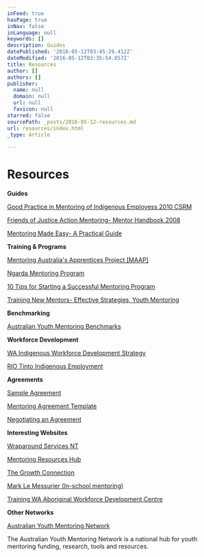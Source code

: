 ```yaml
---
inFeed: true
hasPage: true
inNav: false
inLanguage: null
keywords: []
description: Guides
datePublished: '2016-05-12T03:45:29.412Z'
dateModified: '2016-05-12T03:35:54.057Z'
title: Resources
author: []
authors: []
publisher:
  name: null
  domain: null
  url: null
  favicon: null
starred: false
sourcePath: _posts/2016-05-12-resources.md
url: resources/index.html
_type: Article

---
```

# Resources

**Guides**

[Good Practice in Mentoring of Indigenous Employess 2010 CSRM][0]

[Friends of Justice Action Mentoring- Mentor Handbook 2008][1]

[Mentoring Made Easy- A Practical Guide][2]

**Training & Programs**

[Mentoring Australia's Apprentices Project \[MAAP\]][3]

[Ngarda Mentoring Program][4]

[10 Tips for Starting a Successful Mentoring Program][5]

[Training New Mentors- Effective Strategies, Youth Mentoring][6]

**Benchmarking**

[Australian Youth Mentoring Benchmarks][7]

**Workforce Development**

[WA Indigenous Workforce Development Strategy][8]

[RIO Tinto Indigenous Employment][9]

**Agreements**

[Sample Agreement][10]

[Mentoring Agreement Template][11]

[Negotiating an Agreement][12]

**Interesting Websites**

[Wraparound Services NT][13]

[Mentoring Resources Hub][14]

[The Growth Connection][15]

[Mark Le Messurier (In-school mentoring)][16]

[Training WA Aboriginal Workforce Development Centre][17]

**Other Networks**

[Australian Youth Mentoring Network][18]

The Australian Youth Mentoring Network is a national hub for youth mentoring funding, research, tools and resources.



[0]: https://www.google.com.au/url?sa=t&rct=j&q=&esrc=s&source=web&cd=1&cad=rja&uact=8&ved=0ahUKEwiGub7IxtPMAhVnx6YKHRyDAfMQFggfMAA&url=http%3A%2F%2Fwww.csrm.uq.edu.au%2Fdocs%2FFinal%2520mentoring%2520web%2520paper.pdf&usg=AFQjCNFqRIHltZgaeEWV8C8BaxTzdSlS7Q&sig2=HWDny6uB_KyrhUKDfRtCnQ
[1]: https://www.google.com.au/url?sa=t&rct=j&q=&esrc=s&source=web&cd=1&cad=rja&uact=8&ved=0ahUKEwj_nObZxtPMAhUk2qYKHXDyAy4QFggcMAA&url=http%3A%2F%2Fwww.justiceaction.org.au%2Fcms%2Fimages%2Fstories%2FCmpgnPDFs%2Fjamentrshk.pdf&usg=AFQjCNFrvQ9Ta-JsZNgy4pjgJiSbLqVEug&sig2=K_W4D6xUvorXDq8Y1FmPlw
[2]: https://www.google.com.au/url?sa=t&rct=j&q=&esrc=s&source=web&cd=1&ved=0ahUKEwi8jIXsxtPMAhWl56YKHRN_Dw4QFggcMAA&url=http%3A%2F%2Fwww.dpc.nsw.gov.au%2F__data%2Fassets%2Fpdf_file%2F0016%2F19330%2FMentoring_Made_Easy_A_Practical_Guide_third_edition.pdf&usg=AFQjCNF5sC2Uj3hW3X_c0YLiCyxh-6yDFA&sig2=8Oen8B0cYod3zIikskx_Gg
[3]: https://maap.vetnetwork.org.au/
[4]: https://www.google.com.au/url?sa=t&rct=j&q=&esrc=s&source=web&cd=1&cad=rja&uact=8&ved=0ahUKEwic9aTbx9PMAhVGKaYKHThABwIQFggcMAA&url=http%3A%2F%2Fwww.ngarda.com.au%2Fuploaded%2Fservices%2FMentoring_LR.pdf&usg=AFQjCNFniU7ybNlqJbvEPoex_A6bQyuPEg&sig2=HfSaJ3b7R2OeE9HiZkAJUA
[5]: https://www.google.com.au/url?sa=t&rct=j&q=&esrc=s&source=web&cd=2&cad=rja&uact=8&ved=0ahUKEwjQjbvrx9PMAhUn26YKHd8aD_IQFggiMAE&url=http%3A%2F%2Fchronus.com%2Fwp-content%2Fuploads%2F2012%2F01%2F10-Tips-for-Starting-a-Successful-Mentoring-Program.pdf&usg=AFQjCNETtZz-zsKcVxLcG9YoLvLO_wjS6g&sig2=6KPGZAh8C0UoxMFgAQJolQ
[6]: https://www.google.com.au/url?sa=t&rct=j&q=&esrc=s&source=web&cd=1&cad=rja&uact=8&ved=0ahUKEwjM1-2ByNPMAhUl4aYKHVw6DDcQFgghMAA&url=http%3A%2F%2Feducationnorthwest.org%2Fsites%2Fdefault%2Ffiles%2Ftraining.pdf&usg=AFQjCNHXZsPUdO_mpBT-XHW9KZcmq_bA7w&sig2=0gE4v58HTrR3p3uh_YRzrw
[7]: http://charitylabs.org.au/aymn/wp-content/uploads/sites/2/AYMN-Benchmarks1.pdf
[8]: https://www.google.com.au/url?sa=t&rct=j&q=&esrc=s&source=web&cd=2&cad=rja&uact=8&ved=0ahUKEwi6s8DCyNPMAhVlFqYKHWcnBaoQFggiMAE&url=http%3A%2F%2Fwww.dtwd.wa.gov.au%2Femployeesandstudents%2Ftraining%2Fotherinformation%2Ftrainingtogether-workingtogether%2FDocuments%2FT30.TTWT.strategy.V4.LR-1.pdf&usg=AFQjCNE_Lb4WJbV8KwUR8FXOApCUaYm3zg&sig2=mG4EnXAfeY5bBvSXhvdnRQ
[9]: https://www.google.com.au/url?sa=t&rct=j&q=&esrc=s&source=web&cd=1&cad=rja&uact=8&ved=0ahUKEwj8seDAydPMAhUIEpQKHcM7C2MQFggbMAA&url=http%3A%2F%2Fwww.riotinto.com%2Fdocuments%2FReportsPublications%2FRT_PolicyandProg.pdf&usg=AFQjCNF-pue6-bnJilLa-5poh--3I03dLQ&sig2=jfvr_M619Xmx_5gB44cTJw&bvm=bv.121658157,d.dGo
[10]: https://www.google.com.au/url?sa=t&rct=j&q=&esrc=s&source=web&cd=11&cad=rja&uact=8&ved=0ahUKEwidncCDzdPMAhXHsJQKHY8tDikQFghBMAo&url=http%3A%2F%2Fgetmentoring.org%2Fwp-content%2Fplugins%2Fdownload-monitor%2Fdownload.php%3Fid%3D21&usg=AFQjCNGHfslO73kI2CrhXu8EofYs2dVJrw&sig2=J2mm5_9L1YcIHW9J5FHG7g&bvm=bv.121658157,d.dGo
[11]: https://www.google.com.au/url?sa=t&rct=j&q=&esrc=s&source=web&cd=11&cad=rja&uact=8&ved=0ahUKEwjdnIupzdPMAhXDk5QKHcn_AWAQFghEMAo&url=https%3A%2F%2Fmentoringresources.ictr.wisc.edu%2Fsites%2Fdefault%2Ffiles%2FMentorshipAgreementTemplate.pdf&usg=AFQjCNElnJfRfS0Uw28iH6aKONOgzigPeA&sig2=mWHvWvG0t2ibKDsh7wyQ8g
[12]: https://www.google.com.au/url?sa=t&rct=j&q=&esrc=s&source=web&cd=1&cad=rja&uact=8&ved=0ahUKEwiKuILJzdPMAhWGF5QKHcMgBTcQFggcMAA&url=https%3A%2F%2Fhr.unimelb.edu.au%2F__data%2Fassets%2Fpdf_file%2F0010%2F583282%2FMentoring-Agreement.pdf&usg=AFQjCNE2kd6LTKB6k_6KBx-upssuQAHt7g&sig2=OUcWAjST--ndtviYTa5VHw
[13]: https://www.google.com.au/url?sa=t&rct=j&q=&esrc=s&source=web&cd=1&cad=rja&uact=8&ved=0ahUKEwju_KyCy9PMAhVHUZQKHSQtDJMQFggcMAA&url=http%3A%2F%2Fwas.batchelor.edu.au%2F&usg=AFQjCNHzbW0fHlQiXFzNxYzkDV6ECJMo5Q&sig2=6oPE5vN7yrKJXPsdBaZrvw
[14]: http://www.mentoringresourceshub.com.au/
[15]: https://www.google.com.au/url?sa=t&rct=j&q=&esrc=s&source=web&cd=1&cad=rja&uact=8&ved=0ahUKEwjA2v26y9PMAhXKipQKHWVCCI0QFggdMAA&url=http%3A%2F%2Fwww.growconnect.com.au%2F&usg=AFQjCNHnvGxSau34bnHk3Zp3T7CnkOBEgg&sig2=wSDbbK3rAiKDNEo2A9eclw
[16]: http://www.marklemessurier.com.au/
[17]: http://www.dtwd.wa.gov.au/AWDC
[18]: http://aymn.org.au/